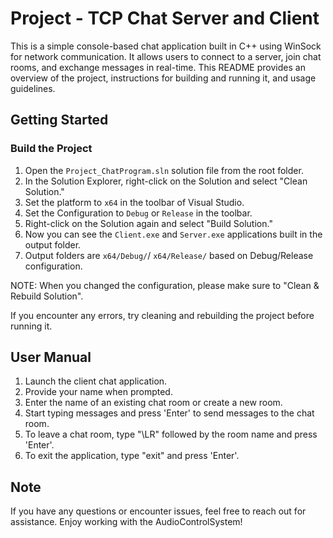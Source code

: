 # Project - TCP Chat Server and Client 

This is a simple console-based chat application built in C++ using WinSock for network communication. It allows users to connect to a server, join chat rooms, and exchange messages in real-time. This README provides an overview of the project, instructions for building and running it, and usage guidelines.

## Getting Started

### Build the Project

1. Open the `Project_ChatProgram.sln` solution file from the root folder.
2. In the Solution Explorer, right-click on the Solution and select "Clean Solution."
3. Set the platform to `x64` in the toolbar of Visual Studio.
4. Set the Configuration to `Debug` or `Release` in the toolbar.
5. Right-click on the Solution again and select "Build Solution."
6. Now you can see the `Client.exe` and `Server.exe` applications built in the output folder.
7. Output folders are `x64/Debug/`/ `x64/Release/` based on Debug/Release configuration.


NOTE: When you changed the configuration, please make sure to "Clean & Rebuild Solution".

If you encounter any errors, try cleaning and rebuilding the project before running it.

## User Manual


1. Launch the client chat application.
2. Provide your name when prompted.
3. Enter the name of an existing chat room or create a new room.
4. Start typing messages and press 'Enter' to send messages to the chat room.
5. To leave a chat room, type "\LR" followed by the room name and press 'Enter'.
6. To exit the application, type "exit" and press 'Enter'.

## Note

If you have any questions or encounter issues, feel free to reach out for assistance. Enjoy working with the AudioControlSystem!